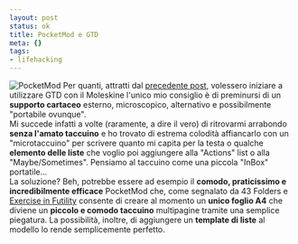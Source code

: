 ```yaml
--- 
layout: post
status: ok
title: PocketMod e GTD
meta: {}
tags: 
- lifehacking
---
```

![PocketMod](/download/200509082.jpg)
Per quanti, attratti dal [precedente post](http://www.lastknight.com/2005/09/07/introduzione-a-gtd-getting-things-done/), volessero iniziare a utilizzare GTD con il Moleskine l'unico mio consiglio è di preminursi di un **supporto cartaceo** esterno, microscopico, alternativo e possibilmente "portabile ovunque".  
Mi succede infatti a volte (raramente, a dire il vero) di ritrovarmi arrabondo **senza l'amato taccuino** e ho trovato di estrema colodità affiancarlo con un "microtaccuino" per scrivere quanto mi capita per la testa o qualche **elemento delle liste** che voglio poi aggiungere alla "Actions" list o alla "Maybe/Sometimes".  Pensiamo al taccuino come una piccola "InBox" portatile...  
La soluzione? Beh, potrebbe essere ad esempio il **comodo, praticissimo e incredibilmente efficace** PocketMod che, come segnalato da 43 Folders e  [Exercise in Futility](http://www.justinlilly.com/2005/09/06/pocketmod-moleskine-supplicant/)  consente di creare al momento un **unico foglio A4** che diviene un **piccolo e comodo taccuino** multipagine tramite una semplice piegatura. La possibilità, inoltre, di aggiungere un **template di liste** al modello lo rende semplicemente perfetto. 
